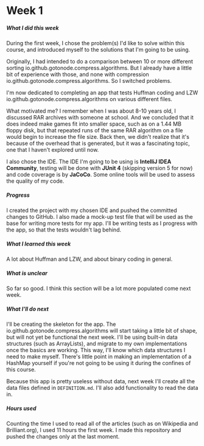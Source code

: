 # Week 1

##### What I did this week

During the first week, I chose the problem(s) I'd like to solve within this course, and introduced myself to the solutions that I'm going to be using.

Originally, I had intended to do a comparison between 10 or more different sorting io.github.gotonode.compress.algorithms. But I already have a little bit of experience with those, and none with compression io.github.gotonode.compress.algorithms. So I switched problems.

I'm now dedicated to completing an app that tests Huffman coding and LZW io.github.gotonode.compress.algorithms on various different files.

What motivated me? I remember when I was about 8-10 years old, I discussed RAR archives with someone at school. And we concluded that it does indeed make games fit into smaller space, such as on a 1.44 MB floppy disk, but that repeated runs of the same RAR algorithm on a file would begin to increase the file size. Back then, we didn't realize that it's because of the overhead that is generated, but it was a fascinating topic, one that I haven't explored until now.

I also chose the IDE. The IDE I'm going to be using is **IntelliJ IDEA Community**, testing will be done with **JUnit 4** (skipping version 5 for now) and code coverage is by **JaCoCo**. Some online tools will be used to assess the quality of my code.

##### Progress

I created the project with my chosen IDE and pushed the committed changes to GitHub. I also made a mock-up test file that will be used as the base for writing more tests for my app. I'll be writing tests as I progress with the app, so that the tests wouldn't lag behind.

##### What I learned this week

A lot about Huffman and LZW, and about binary coding in general.

##### What is unclear

So far so good. I think this section will be a lot more populated come next week.

##### What I'll do next

I'll be creating the skeleton for the app. The io.github.gotonode.compress.algorithms will start taking a little bit of shape, but will not yet be functional the next week. I'll be using built-in data structures (such as ArrayLists), and migrate to my own implementations once the basics are working. This way, I'll know which data structures I need to make myself. There's little point in making an implementation of a HashMap yourself if you're not going to be using it during the confines of this course.

Because this app is pretty useless without data, next week I'll create all the data files defined in `DEFINITION.md`. I'll also add functionality to read the data in.

##### Hours used

Counting the time I used to read all of the articles (such as on Wikipedia and Brilliant.org), I used 11 hours the first week. I made this repository and pushed the changes only at the last moment.
